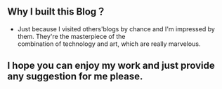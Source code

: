 ## Why I built this Blog？
- Just because I visited others'blogs by chance and I'm impressed by them. They're the masterpiece of the  
combination of technology and art, which are really marvelous.

## I hope you can enjoy my work and just provide any suggestion for me please.
